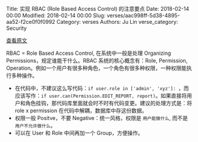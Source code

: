 Title: 实现 RBAC (Role Based Access Control) 的注意要点
Date: 2018-02-14 00:00
Modified: 2018-02-14 00:00
Slug: verses/aac998ff-5d38-4895-aa52-f2ce0f0f0992
Category: verses
Authors: Ju Lin
verse_category: Security

[查看原文](https://heapanalytics.com/blog/engineering/structure-permissions-saas-app)

RBAC = Role Based Access Control, 在系统中一般是处理 Organizing Permissions，规定谁能干什么。RBAC 系统的核心概念有：Role, Permission, Operation。例如一个用户有很多种角色，一个角色有很多种权限，一种权限能执行多种操作。

* 在代码中，不建议这么写代码：`if user.role in ['admin', 'xyz']: `，而应该写作：`if user.can(Permission.EDIT_REPORT, report)`。如果直接将用户和角色挂钩，那代码库里面就会时不时有代码变更。建议的处理方式是：将 role x permission 在代码中解耦，数据库中存这份数据。
* 权限一般 Positve，不要 Negative：统一风格，权限是 `用户能做什么`, 而不是 `用户不允许做什么`。
* 可以在 User 和 Role 中间再加一个 Group，方便操作。